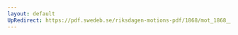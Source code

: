 ```yaml
---
layout: default
UpRedirect: https://pdf.swedeb.se/riksdagen-motions-pdf/1868/mot_1868__ak__00328.pdf
---
```

